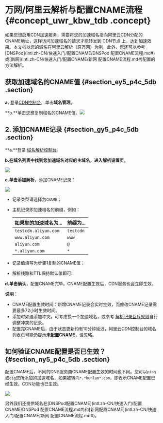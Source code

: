 # 万网/阿里云解析与配置CNAME流程 {#concept_uwr_kbw_tdb .concept}

如果您想启用CDN加速服务，需要将您的加速域名指向阿里云CDN分配的CNAME地址，这样访问加速域名的请求才能转发到 CDN节点 上，达到加速效果。本文档以您的域名在阿里云解析（原万网）为例。此外，您还可以参考[DNSPod](intl.zh-CN/快速入门/配置CNAME/DNSPod 配置CNAME流程.md#)或[新网](intl.zh-CN/快速入门/配置CNAME/新网 配置CNAME流程.md#)配置的方法解析。

## 获取加速域名的CNAME值 {#section_ey5_p4c_5db .section}

**a.** 登录[CDN控制台](https://cdn.console.aliyun.com)，单击**域名管理**。

**b.**单击您想复制域名的CNAME值。![](http://static-aliyun-doc.oss-cn-hangzhou.aliyuncs.com/assets/img/5113/15404712706056_zh-CN.png)

## 2. 添加CNAME记录 {#section_gy5_p4c_5db .section}

**a.**登录 [域名解析控制台](https://dc.console.aliyun.com/dns/?spm=5176.200001.0.0.pbY4Je)。

**b.**在域名列表中找到您加速域名对应的主域名，进入**解析设置**页。

![](http://static-aliyun-doc.oss-cn-hangzhou.aliyuncs.com/assets/img/5113/15404712706057_zh-CN.png)

**c.**单击**添加解析**，添加CNAME记录：

![](http://static-aliyun-doc.oss-cn-hangzhou.aliyuncs.com/assets/img/5113/15404712706058_zh-CN.png)

-   记录类型请选择为`CNAME`；
-   主机记录即加速域名的前缀，例如：

    |如果您的加速域名为...|前缀为...|
    |------------|------|
    |`testcdn.aliyun.com`|`testcdn`|
    |`www.aliyun.com`|`www`|
    |`aliyun.com`|`@`|
    |`*.aliyun.com`|`*`|

-   记录值填写为步骤1复制的CNAME值；
-   解析线路和TTL保持默认值即可:

**d.**单击**确认**，配置CNAME完毕。CNAME配置生效后，CDN服务也会立即生效。

**说明：** 

-   CNAME配置生效时间：新增CNAME记录会实时生效，而修改CNAME记录需要最多72小时生效时间。
-   添加时如遇添加冲突，可考虑换一个加速域名，或参考 [解析记录互斥规则](https://help.aliyun.com/knowledge_detail/39787.html)自行调整冲突的记录。
-   配置完CNAME后，由于状态更新约有10分钟延迟，阿里云CDN控制台的域名列表页可能仍提示**未配置CNAME**，请忽略。

## 如何验证CNAME配置是否已生效？ {#section_ny5_p4c_5db .section}

配置CNAME后，不同的DNS服务商CNAME配置生效的时间也不同。您可以`ping`或`dig`您所添加的加速域名，如果被转向`*.*kunlun*.com`，即表示CNAME配置已经生效，CDN功能也已生效。

![](http://static-aliyun-doc.oss-cn-hangzhou.aliyuncs.com/assets/img/5113/15404712706060_zh-CN.png)

另外我们还提供域名在[DNSPod配置CNAME](intl.zh-CN/快速入门/配置CNAME/DNSPod 配置CNAME流程.md#)和[新网配置CNAME](intl.zh-CN/快速入门/配置CNAME/新网 配置CNAME流程.md#)。

